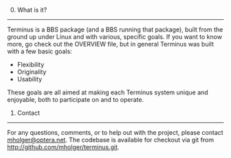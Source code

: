 
0. What is it?
--------------

Terminus is a BBS package (and a BBS running that package), built from the
ground up under Linux and with various, specific goals.  If you want to know
more, go check out the OVERVIEW file, but in general Terminus was built with
a few basic goals:
 * Flexibility
 * Originality
 * Usability

These goals are all aimed at making each Terminus system unique and
enjoyable, both to participate on and to operate.


1. Contact
----------

For any questions, comments, or to help out with the project, please contact
mholger@optera.net.  The codebase is available for checkout via git from
http://github.com/mholger/terminus.git.

